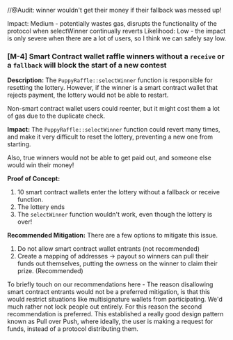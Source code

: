 //@Audit: winner wouldn't get their money if their fallback was messed up!

Impact: Medium - potentially wastes gas, disrupts the functionality of the protocol when selectWinner continually reverts
Likelihood: Low - the impact is only severe when there are a lot of users, so I think we can safely say low.

### [M-4] Smart Contract wallet raffle winners without a `receive` or a `fallback` will block the start of a new contest

**Description:** The `PuppyRaffle::selectWinner` function is responsible for resetting the lottery. However, if the winner is a smart contract wallet that rejects payment, the lottery would not be able to restart.

Non-smart contract wallet users could reenter, but it might cost them a lot of gas due to the duplicate check.

**Impact:** The `PuppyRaffle::selectWinner` function could revert many times, and make it very difficult to reset the lottery, preventing a new one from starting.

Also, true winners would not be able to get paid out, and someone else would win their money!

**Proof of Concept:**
1. 10 smart contract wallets enter the lottery without a fallback or receive function.
2. The lottery ends
3. The `selectWinner` function wouldn't work, even though the lottery is over!

**Recommended Mitigation:** There are a few options to mitigate this issue.

1. Do not allow smart contract wallet entrants (not recommended)
2. Create a mapping of addresses -> payout so winners can pull their funds out themselves, putting the owness on the winner to claim their prize. (Recommended)

To briefly touch on our recommendations here - The reason disallowing smart contract entrants would not be a preferred mitigation, is that this would restrict situations like multisignature wallets from participating. We'd much rather not lock people out entirely.
For this reason the second recommendation is preferred. This established a really good design pattern known as Pull over Push, where ideally, the user is making a request for funds, instead of a protocol distributing them.
